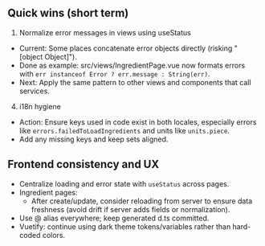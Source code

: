 ## Quick wins (short term)

1) Normalize error messages in views using useStatus
- Current: Some places concatenate error objects directly (risking "[object Object]").
- Done as example: src/views/IngredientPage.vue now formats errors with `err instanceof Error ? err.message : String(err)`.
- Next: Apply the same pattern to other views and components that call services.

4) i18n hygiene
- Action: Ensure keys used in code exist in both locales, especially errors like `errors.failedToLoadIngredients` and units like `units.piece`.
- Add any missing keys and keep sets aligned.

## Frontend consistency and UX

- Centralize loading and error state with `useStatus` across pages.
- Ingredient pages:
  - After create/update, consider reloading from server to ensure data freshness (avoid drift if server adds fields or normalization).
- Use @ alias everywhere; keep generated d.ts committed.
- Vuetify: continue using dark theme tokens/variables rather than hard-coded colors.

